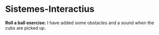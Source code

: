 # Sistemes-Interactius

**Roll a ball exercise:**
I have added some obstacles and a sound when the cubs are picked up.
